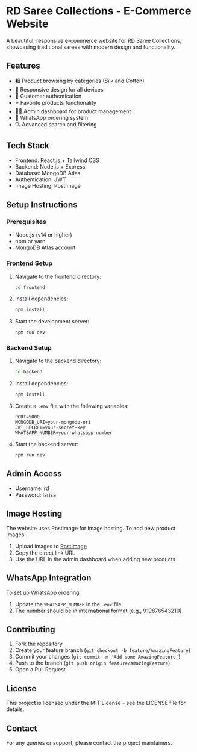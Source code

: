 # RD Saree Collections - E-Commerce Website

A beautiful, responsive e-commerce website for RD Saree Collections, showcasing traditional sarees with modern design and functionality.

## Features

- 🛍️ Product browsing by categories (Silk and Cotton)
- 📱 Responsive design for all devices
- 👤 Customer authentication
- ⭐ Favorite products functionality
- 👨‍💼 Admin dashboard for product management
- 📱 WhatsApp ordering system
- 🔍 Advanced search and filtering

## Tech Stack

- Frontend: React.js + Tailwind CSS
- Backend: Node.js + Express
- Database: MongoDB Atlas
- Authentication: JWT
- Image Hosting: PostImage

## Setup Instructions

### Prerequisites

- Node.js (v14 or higher)
- npm or yarn
- MongoDB Atlas account

### Frontend Setup

1. Navigate to the frontend directory:
   ```bash
   cd frontend
   ```

2. Install dependencies:
   ```bash
   npm install
   ```

3. Start the development server:
   ```bash
   npm run dev
   ```

### Backend Setup

1. Navigate to the backend directory:
   ```bash
   cd backend
   ```

2. Install dependencies:
   ```bash
   npm install
   ```

3. Create a `.env` file with the following variables:
   ```
   PORT=5000
   MONGODB_URI=your-mongodb-uri
   JWT_SECRET=your-secret-key
   WHATSAPP_NUMBER=your-whatsapp-number
   ```

4. Start the backend server:
   ```bash
   npm run dev
   ```

## Admin Access

- Username: rd
- Password: larisa

## Image Hosting

The website uses PostImage for image hosting. To add new product images:

1. Upload images to [PostImage](https://postimages.org/)
2. Copy the direct link URL
3. Use the URL in the admin dashboard when adding new products

## WhatsApp Integration

To set up WhatsApp ordering:

1. Update the `WHATSAPP_NUMBER` in the `.env` file
2. The number should be in international format (e.g., 919876543210)

## Contributing

1. Fork the repository
2. Create your feature branch (`git checkout -b feature/AmazingFeature`)
3. Commit your changes (`git commit -m 'Add some AmazingFeature'`)
4. Push to the branch (`git push origin feature/AmazingFeature`)
5. Open a Pull Request

## License

This project is licensed under the MIT License - see the LICENSE file for details.

## Contact

For any queries or support, please contact the project maintainers. 